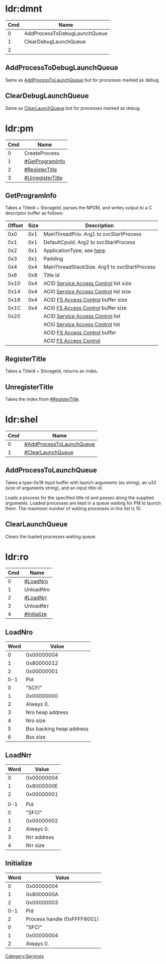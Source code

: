 # ldr:dmnt

| Cmd | Name                         |
| --- | ---------------------------- |
| 0   | AddProcessToDebugLaunchQueue |
| 1   | ClearDebugLaunchQueue        |
| 2   |                              |

## AddProcessToDebugLaunchQueue

Same as
[AddProcessToLaunchQueue](Loader%20services#AddProcessToLaunchQueue.md##AddProcessToLaunchQueue "wikilink")
but for processes marked as debug.

## ClearDebugLaunchQueue

Same as
[ClearLaunchQueue](Loader%20services#ClearLaunchQueue.md##ClearLaunchQueue "wikilink")
but for processes marked as debug.

# ldr:pm

| Cmd | Name                                             |
| --- | ------------------------------------------------ |
| 0   | CreateProcess                                    |
| 1   | [\#GetProgramInfo](#GetProgramInfo "wikilink")   |
| 2   | [\#RegisterTitle](#RegisterTitle "wikilink")     |
| 3   | [\#UnregisterTitle](#UnregisterTitle "wikilink") |

## GetProgramInfo

Takes a TitleId + StorageId, parses the NPDM, and writes output to a C
descriptor buffer as
follows:

| Offset   | Size     | Description                                                                                                    |
| -------- | -------- | -------------------------------------------------------------------------------------------------------------- |
| 0x0      | 0x1      | MainThreadPrio. Arg1 to svcStartProcess                                                                        |
| 0x1      | 0x1      | DefaultCpuId. Arg2 to svcStartProcess                                                                          |
| 0x2      | 0x1      | ApplicationType, see [here](Process%20Manager%20services.md "wikilink").                                       |
| 0x3      | 0x1      | Padding                                                                                                        |
| 0x4      | 0x4      | MainThreadStackSize. Arg3 to svcStartProcess                                                                   |
| 0x8      | 0x8      | Title id                                                                                                       |
| 0x10     | 0x4      | ACID [Service Access Control](NPDM#Service%20Access%20Control.md##Service_Access_Control "wikilink") list size |
| 0x14     | 0x4      | ACI0 [Service Access Control](NPDM#Service%20Access%20Control.md##Service_Access_Control "wikilink") list size |
| 0x18     | 0x4      | ACID [FS Access Control](NPDM#FS%20Access%20Control.md##FS_Access_Control "wikilink") buffer size              |
| 0x1C     | 0x4      | ACI0 [FS Access Control](NPDM#FS%20Access%20Control.md##FS_Access_Control "wikilink") buffer size              |
| 0x20     | <Varies> | ACID [Service Access Control](NPDM#Service%20Access%20Control.md##Service_Access_Control "wikilink") list      |
| <Varies> | <Varies> | ACI0 [Service Access Control](NPDM#Service%20Access%20Control.md##Service_Access_Control "wikilink") list      |
| <Varies> | <Varies> | ACID [FS Access Control](NPDM#FS%20Access%20Control.md##FS_Access_Control "wikilink") buffer                   |
| <Varies> | <Varies> | ACI0 [FS Access Control](NPDM#FS%20Access%20Control.md##FS_Access_Control "wikilink")                          |

## RegisterTitle

Takes a TitleId + StorageId, returns an index.

## UnregisterTitle

Takes the index from
[\#RegisterTitle](#RegisterTitle "wikilink").

# ldr:shel

| Cmd | Name                                                             |
| --- | ---------------------------------------------------------------- |
| 0   | [\#AddProcessToLaunchQueue](#AddProcessToLaunchQueue "wikilink") |
| 1   | [\#ClearLaunchQueue](#ClearLaunchQueue "wikilink")               |

## AddProcessToLaunchQueue

Takes a type-0x19 input buffer with launch arguments (as string), an u32
(size of arguments string), and an input title-id.

Loads a process for the specified title-id and passes along the supplied
arguments. Loaded processes are kept in a queue waiting for PM to launch
them. The maximum number of waiting processes in this list is 10.

## ClearLaunchQueue

Clears the loaded processes waiting queue.

# ldr:ro

| Cmd | Name                                   |
| --- | -------------------------------------- |
| 0   | [\#LoadNro](#LoadNro "wikilink")       |
| 1   | UnloadNro                              |
| 2   | [\#LoadNrr](#LoadNrr "wikilink")       |
| 3   | UnloadNrr                              |
| 4   | [\#Initialize](#Initialize "wikilink") |

## LoadNro

| Word | Value                    |
| ---- | ------------------------ |
| 0    | 0x00000004               |
| 1    | 0x80000012               |
| 2    | 0x00000001               |
| 0-1  | Pid                      |
| 0    | "SCFI"                   |
| 1    | 0x00000000               |
| 2    | Always 0.                |
| 3    | Nro heap address         |
| 4    | Nro size                 |
| 5    | Bss backing heap address |
| 6    | Bss size                 |

## LoadNrr

| Word | Value       |
| ---- | ----------- |
| 0    | 0x00000004  |
| 1    | 0x8000000E  |
| 2    | 0x00000001  |
|      |             |
| 0-1  | Pid         |
| 0    | "SFCI"      |
| 1    | 0x00000002  |
| 2    | Always 0.   |
| 3    | Nrr address |
| 4    | Nrr size    |

## Initialize

| Word | Value                       |
| ---- | --------------------------- |
| 0    | 0x00000004                  |
| 1    | 0x8000000A                  |
| 2    | 0x00000003                  |
| 0-1  | Pid                         |
| 2    | Process handle (0xFFFF8001) |
| 0    | "SFCI"                      |
| 1    | 0x00000004                  |
| 2    | Always 0.                   |

[Category:Services](Category:Services "wikilink")
